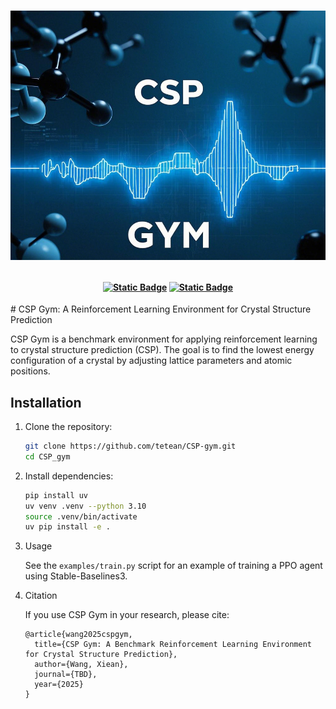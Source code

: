 <h1>
<p align="center">
    <img src="properties/cover.png" alt="CSP-gym logo" width="800"/>
</p>
</h1>

<h4 align="center">


[![Static Badge](https://img.shields.io/badge/Docs-cspgym.tetean.com-purple?style=for-the-badge)](https://cspgym.tetean.com)
[![Static Badge](https://img.shields.io/badge/Python-3.10%2B-yellow?style=for-the-badge)](https://python.org/downloads)

</h4>
# CSP Gym: A Reinforcement Learning Environment for Crystal Structure Prediction

CSP Gym is a benchmark environment for applying reinforcement learning to crystal structure prediction (CSP). The goal is to find the lowest energy configuration of a crystal by adjusting lattice parameters and atomic positions.

## Installation

1. Clone the repository:
    ```bash
    git clone https://github.com/tetean/CSP-gym.git
    cd CSP_gym
    ```

2. Install dependencies:
    
    ```bash
    pip install uv
    uv venv .venv --python 3.10 
    source .venv/bin/activate
    uv pip install -e .
    ```

3. Usage

    See the `examples/train.py` script for an example of training a PPO agent using Stable-Baselines3.

4. Citation

    If you use CSP Gym in your research, please cite:

    ```
    @article{wang2025cspgym,
      title={CSP Gym: A Benchmark Reinforcement Learning Environment for Crystal Structure Prediction},
      author={Wang, Xiean},
      journal={TBD},
      year={2025}
    }
    ```
